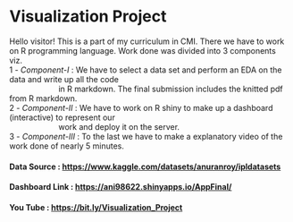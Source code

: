 #                                     Visualization Project
Hello visitor! This is a part of my curriculum in CMI. There we have to work on R programming language.
Work done was divided into 3 components viz.
<br>1 - *Component-I* : We have to select a data set and perform an EDA on the data and write up all the code  <br>&emsp;&emsp;&emsp;&emsp;&emsp;&emsp; in R markdown. The final submission includes the knitted pdf from R markdown.
<br>2 - *Component-II* : We have to work on R shiny to make up a dashboard (interactive) to represent our <br>&emsp;&emsp;&emsp;&emsp;&emsp;&emsp; work and deploy it on the server.
<br>3 - *Component-III* : To the last we have to make a explanatory video of the work done of nearly 5 minutes. 

#### Data Source : <href> https://www.kaggle.com/datasets/anuranroy/ipldatasets
#### Dashboard Link : <href> https://ani98622.shinyapps.io/AppFinal/
#### You Tube : <href> https://bit.ly/Visualization_Project
